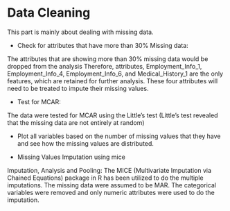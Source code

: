 # Data Cleaning

This part is mainly about dealing with missing data.

- Check for attributes that have more than 30% Missing data: 

The attributes that are showing more than 30% missing data would be dropped from the analysis
Therefore, attributes, Employment_Info_1, Employment_Info_4, Employment_Info_6, and Medical_History_1 are the only features, which are retained for further analysis. These four attributes will need to be treated to impute their missing values.

- Test for MCAR:

The data were tested for MCAR using the Little’s test (Little’s test revealed that the missing data are not entirely at random)

- Plot all variables based on the number of missing values that they have and see how the missing values are distributed.


- Missing Values Imputation using mice

Imputation, Analysis and Pooling:
The MICE (Multivariate Imputation via Chained Equations) package in R has been utilized to do the multiple imputations. The missing data were assumed to be MAR. The categorical variables were removed and only numeric attributes were used to do the imputation.
